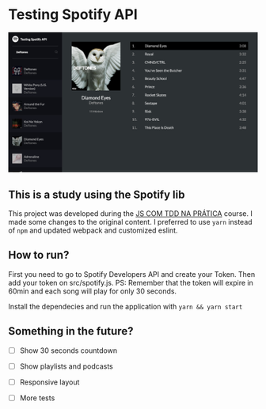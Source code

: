 # Testing Spotify API

![Interface Screenshot](public/screenshot.png)

## This is a study using the Spotify lib

This project was developed during the [JS COM TDD NA PRÁTICA](https://www.udemy.com/course/js-com-tdd-na-pratica) course.
I made some changes to the original content. I preferred to use `yarn` instead of `npm` and updated webpack and customized eslint.


## How to run?

First you need to go to Spotify Developers API and create your Token. Then add your token on src/spotify.js.
PS: Remember that the token will expire in 60min and each song will play for only 30 seconds.

Install the dependecies and run the application with `yarn && yarn start`

## Something in the future?

- [ ] Show 30 seconds countdown
- [ ] Show playlists and podcasts
- [ ] Responsive layout
- [ ] More tests

